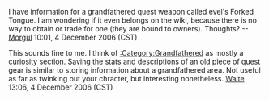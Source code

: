 I have information for a grandfathered quest weapon called evel's Forked
Tongue. I am wondering if it even belongs on the wiki, because there is
no way to obtain or trade for one (they are bound to owners). Thoughts?
--[Morgul](User:Morgul.md "wikilink") 10:01, 4 December 2006 (CST)

This sounds fine to me. I think of
[:Category:Grandfathered](:Category:Grandfathered "wikilink") as mostly
a curiosity section. Saving the stats and descriptions of an old piece
of quest gear is similar to storing information about a grandfathered
area. Not useful as far as twinking out your chracter, but interesting
nonetheless. [Waite](User:Waite.md "wikilink") 13:06, 4 December 2006
(CST)
